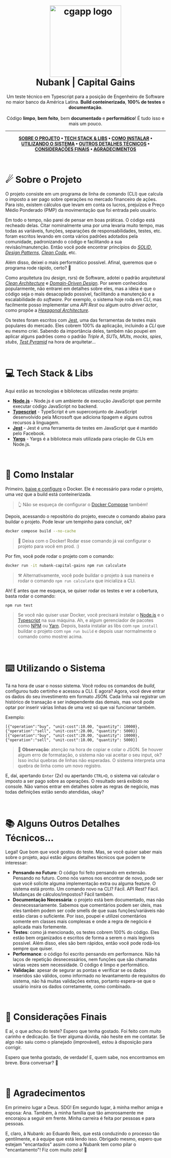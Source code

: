<h1 align="center">
  <img alt="cgapp logo" src="https://logodownload.org/wp-content/uploads/2019/08/nubank-logo-0-1.png" width="224px"/><br/>
  Nubank | Capital Gains
</h1>
<p align="center">
    Um teste técnico em Typescript para a posição de Engenheiro de Software no maior banco da América Latina. <b>Build conteinerizada</b>, <b>100% de testes</b> e <b>documentação</b>.
    <br/>
    <br/>
    Código <b>limpo</b>, <b>bem feito</b>, bem <b>documentado</b> e <b>performático</b>! É tudo isso e mais um pouco.
</p>

<hr>


<div align="center">

**[SOBRE O PROJETO](#-sobre-o-projeto) •
[TECH STACK & LIBS](#-tech-stack--libs) •
[COMO INSTALAR](#-como-instalar) •
[UTILIZANDO O SISTEMA](#-utilizando-o-sistema) •
[OUTROS DETALHES TÉCNICOS](#-alguns-outros-detalhes-técnicos) •
[CONSIDERAÇÕES FINAIS](#-considerações-finais)  •
[AGRADECIMENTOS](#-agradecimentos)**

</div>
<br />

# ☄ Sobre o Projeto

O projeto consiste em um programa de linha de comando (CLI) que calcula o imposto a ser pago sobre operações no mercado
financeiro de ações. Para isto, existem cálculos que levam em conta os lucros, prejuízos e Preço Médio Ponderado (PMP)
da movimentação que foi entrada pelo usuário.

Em todo o tempo, não parei de pensar em boas práticas. O código está recheado delas. Citar nominalmente uma por uma
levaria muito tempo, mas todas as variáveis, funções, separações de responsabilidades, testes, etc. foram escritos
levando em conta vários padrões adotados pela comunidade, padronizando o código e facilitando a sua revisão/manutenção.
Então você pode encontrar princípios do
_[SOLID](https://blog.cleancoder.com/uncle-bob/2020/10/18/Solid-Relevance.html)_,
_[Design Patterns](https://refactoring.guru/design-patterns)_,
_[Clean Code](https://www.amazon.com/Clean-Code-Handbook-Software-Craftsmanship/dp/0132350882)_, etc.

Além disso, deixei o mais performático possível. Afinal, queremos que o programa rode rápido, certo? 🚀

Como arquitetura (ou _design_, rsrs) de Software, adotei o padrão
arquitetural [_Clean Architecture_](https://blog.cleancoder.com/uncle-bob/2012/08/13/the-clean-architecture.html)
e [_Domain-Driven Design_](https://martinfowler.com/bliki/DomainDrivenDesign.html). Por serem conhecidos popularmente,
não entrarei em detalhes sobre eles, mas a ideia é que o código seja o mais desacoplado possível, facilitando a
manutenção e a escalabilidade do _software_. Por exemplo, o sistema hoje roda em _CLI_, mas facilmente posso implementar
uma _API Rest_ ou algum outro _driver actor_, como propõe a [_Hexagonal
Architecture_](https://alistair.cockburn.us/hexagonal-architecture/).

Os testes foram escritos com [Jest](https://jestjs.io/), uma das ferramentas de testes mais populares do mercado. Eles
cobrem 100% da aplicação, incluindo a _CLI_ que eu mesmo criei. Sabendo da importância deles, também não poupei em
aplicar alguns padrões como o padrão _Triple A_, _SUTs_, _MUts_, _mocks_, _spies_, _stubs_, [_Test
Pyramid_](https://global-uploads.webflow.com/619e15d781b21202de206fb5/628b0dca3e6eda9219d40a6a_The-Testing-Pyramid-Simplified-for-One-and-All-1280X720%20(1).jpg)
na hora de arquitetar...

<br />

# 💻 Tech Stack & Libs

Aqui estão as tecnologias e bibliotecas utilizadas neste projeto:

- **[Node.js](https://nodejs.org/en/)** - Node.js é um ambiente de execução JavaScript que permite executar código
  JavaScript no backend.
- **[Typescript](https://www.typescriptlang.org/)** - TypeScript é um superconjunto de JavaScript desenvolvido pela
  Microsoft que adiciona tipagem e alguns outros recursos à linguagem.
- **[Jest](https://jestjs.io/)** - Jest é uma ferramenta de testes em JavaScript que é mantido pelo Facebook.
- **[Yargs](https://yargs.js.org/)** - Yargs é a biblioteca mais utilizada para criação de CLIs em Node.js.

<br />

# 🚀 Como Instalar

Primeiro, [baixe e configure](https://docs.docker.com/engine/install/) o Docker. Ele é necessário para rodar o projeto,
uma vez que a build está conteinerizada.
> 👆 Não se esqueça de configurar o [Docker Compose](https://docs.docker.com/compose/) também!

Depois, acessando o repositório do projeto, execute o comando abaixo para buildar o projeto. Pode levar um tempinho para
concluir, ok?

```bash
docker compose build --no-cache
```

> 🐳 Deixa com o Docker! Rodar esse comando já vai configurar o projeto para você em prod. :)

Por fim, você pode rodar o projeto com o comando:

```bash
docker run -it nubank-capital-gains npm run calculate
```

> ⚒️ Alternativamente, você pode buildar o projeto à sua maneira e rodar o comando `npm run calculate` que
> inicializa a CLI.

Ah! E antes que me esqueça, se quiser rodar os testes e ver a cobertura, basta rodar o comando:

```bash
npm run test
```

> Se você não quiser usar Docker, você precisará instalar o [Node.js](https://nodejs.org/) e
> o [Typescript](https://www.typescriptlang.org/download/) na sua máquina. Ah, e algum
> gerenciador de pacotes como [NPM](https://docs.npmjs.com/downloading-and-installing-node-js-and-npm)
> ou [Yarn](https://classic.yarnpkg.com/lang/en/docs/install/). Depois, basta instalar as libs com `npm install` buildar
> o projeto com `npm run build` e depois usar normalmente o comando como mostrei acima.

<br />

# ⌨️ Utilizando o Sistema

Tá na hora de usar o nosso sistema. Você rodou os comandos de _build_, configurou tudo certinho e acessou a CLI. E
agora?
Agora, você deve entrar os dados do seu investimento em formato JSON. Cada linha vai registrar um histórico de transação
e ser independente das demais, mas você pode optar por inserir várias linhas de uma vez só que vai funcionar também.

Exemplo:

```
[{"operation":"buy", "unit-cost":10.00, "quantity": 10000}, {"operation":"sell", "unit-cost":20.00, "quantity": 5000}]
[{"operation":"buy", "unit-cost":20.00, "quantity": 10000},{"operation":"sell", "unit-cost":10.00, "quantity": 5000}]
```

> 📝 **Observação**: atenção na hora de copiar e colar o JSON. Se houver algum erro de formatação, o sistema não vai
> aceitar o seu input, ok? Isso inclui quebras de linhas não esperadas. O sistema interpreta uma quebra de linha como um
> novo registro.

E, daí, apertando `Enter` (2x) ou apertando `CTRL+D`, o sistema vai calcular o imposto a ser pago sobre as operações. O
resultado será exibido no console. Não vamos entrar em detalhes sobre as regras de negócio, mas todas definições estão
sendo atendidas, okay?

<br />

# 📚 Alguns Outros Detalhes Técnicos...

Legal! Que bom que você gostou do teste. Mas, se você quiser saber mais sobre o projeto, aqui estão alguns detalhes
técnicos que podem te interessar:

- **Pensando no Futuro**: O código foi feito pensando em extensão. Pensando no futuro. Como nós vamos nos encontrar de
  novo, pode ser que você solicite alguma implementação extra ou alguma feature. O sistema está pronto. Um comando novo
  na CLI? Fácil. API Rest? Fácil. Mudanças de cálculos/impostos? Fácil também.
- **Documentação Necessária**: o projeto está bem documentado, mas não desnecessariamente. Sabemos que comentários podem
  ser úteis, mas eles também podem ser code smells de que suas funções/variáveis não estão claras o suficiente. Por
  isso, poupei e utilizei comentários somente em classes mais complexas e onde a regra de negócio é aplicada mais
  fortemente.
- **Testes**: como já mencionado, os testes cobrem 100% do código. Eles estão bem organizados e escritos de forma a
  serem o mais legíveis possível. Além disso, eles são bem rápidos, então você pode rodá-los sempre que quiser.
- **Performance**: o código foi escrito pensando em performance. Não há laços de repetição desnecessários, nem funções
  que são chamadas várias vezes sem necessidade. O código é limpo e performático.
- **Validação**: apesar de segurar as pontas e verificar se os dados inseridos são válidos, como informado no
  levantamento de requisitos do sistema, não há muitas validações extras, portanto espera-se que o usuário insira os
  dados corretamente, como combinado.

<br />

# 👋 Considerações Finais

E aí, o que achou do teste? Espero que tenha gostado. Foi feito com muito carinho e dedicação. Se tiver alguma dúvida,
não hesite em me contatar. Se algo não saiu como o planejado (improvável), estou à disposição para corrigir.

Espero que tenha gostado, de verdade! E, quem sabe, nos encontramos em breve. Bora conversar? 🚀

<br />

# 💜 Agradecimentos

Em primeiro lugar a Deus. SDG! Em segundo lugar, à minha melhor amiga e esposa: Ana. Também, à minha família que tão
amorosamente me encorajou a seguir em frente. Minha carreira é feita por pessoas e para pessoas.

E, claro, à Nubank: ao Eduardo Reis, que está conduzindo o processo tão gentilmente, e à equipe que está lendo isso.
Obrigado mesmo, espero que estejam "encantados" assim como a Nubank tem como pilar o "encantamento"! Fiz com muito zelo!
🙏
